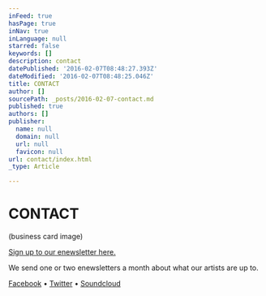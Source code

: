 ```yaml
---
inFeed: true
hasPage: true
inNav: true
inLanguage: null
starred: false
keywords: []
description: contact
datePublished: '2016-02-07T08:48:27.393Z'
dateModified: '2016-02-07T08:48:25.046Z'
title: CONTACT
author: []
sourcePath: _posts/2016-02-07-contact.md
published: true
authors: []
publisher:
  name: null
  domain: null
  url: null
  favicon: null
url: contact/index.html
_type: Article

---
```

# CONTACT

(business card image)

[Sign up to our enewsletter here.][0]

We send one or two enewsletters a month about what our artists are up to. 

[Facebook][1] • [Twitter][2] • [Soundcloud][3]

[0]: http://eepurl.com/c2Dt
[1]: https://www.facebook.com/chronologyarts
[2]: https://twitter.com/chronologyarts
[3]: https://soundcloud.com/chronologyarts